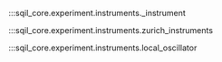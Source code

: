 :::sqil_core.experiment.instruments._instrument

:::sqil_core.experiment.instruments.zurich_instruments

:::sqil_core.experiment.instruments.local_oscillator